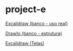 # project-e


[Excalidraw (banco - uso real)](https://excalidraw.com/#room=114b9c48c1252563a8fc,J-9EAKgDjhiY6qSNGlmH1A)

[DrawIo (banco - estrutura)](https://drive.google.com/file/d/1GimoezsFH2gIr3zoZXtKwcGyw3yuuM5c/view?usp=sharing)

[Excalidraw (Telas)](https://excalidraw.com/#room=42494f2aefcf13b4b620,GZVSXQUGklA72K5S834h_Q)
